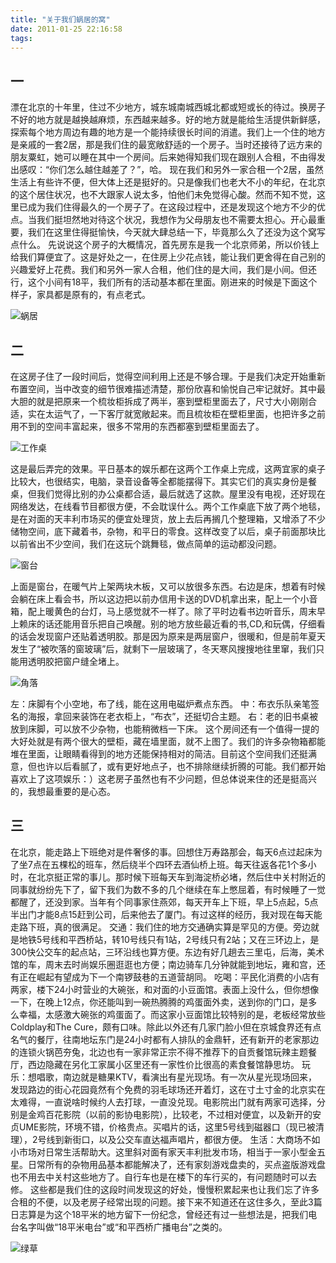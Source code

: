 ```yaml
---
title: "关于我们蜗居的窝"
date: 2011-01-25 22:16:58
tags:
---
```


## 一
漂在北京的十年里，住过不少地方，城东城南城西城北都或短或长的待过。换房子不好的地方就是越换越麻烦，东西越来越多。好的地方就是能给生活提供新鲜感，探索每个地方周边有趣的地方是一个能持续很长时间的消遣。我们上一个住的地方是亲戚的一套2居，那是我们住的最宽敞舒适的一个房子。当时还接待了远方来的朋友粟虹，她可以睡在其中一个房间。后来她得知我们现在跟别人合租，不由得发出感叹：“你们怎么越住越差了？”，哈。 现在我们和另外一家合租一个2居，虽然生活上有些许不便，但大体上还是挺好的。只是像我们也老大不小的年纪，在北京的这个居住状况，也不大跟家人说太多，怕他们未免觉得心酸。然而不知不觉，这里已成为我们住得最久的一个房子了。在这段过程中，还是发现这个地方不少的优点。当我们挺坦然地对待这个状况，我想作为父母朋友也不需要太担心。开心最重要，我们在这里住得挺愉快，今天就大肆总结一下，毕竟那么久了还没为这个窝写点什么。 先说说这个房子的大概情况，首先房东是我一个北京师弟，所以价钱上给我们算便宜了。这是好处之一，在住房上少花点钱，能让我们更舍得在自己别的兴趣爱好上花费。我们和另外一家人合租，他们住的是大间，我们是小间。但还行，这个小间有18平，我们所有的活动基本都在里面。刚进来的时候是下面这个样子，家具都是原有的，有点老式。 

![](../../../images/2011/11.jpg "蜗居")


## 二
在这房子住了一段时间后，觉得空间利用上还是不够合理。于是我们决定开始重新布置空间，当中改变的细节很难描述清楚，那份欣喜和愉悦自己牢记就好。其中最大胆的就是把原来一个梳妆柜拆成了两半，塞到壁柜里面去了，尺寸大小刚刚合适，实在太运气了，一下客厅就宽敞起来。而且梳妆柜在壁柜里面，也把许多之前用不到的空间丰富起来，很多不常用的东西都塞到壁柜里面去了。 

![](../../../images/2011/e5b7a5e4bd9ce6a18c.jpg "工作桌") 

这是最后弄完的效果。平日基本的娱乐都在这两个工作桌上完成，这两宜家的桌子比较大，也很结实，电脑，录音设备等全都能摆得下。其实它们的真实身份是餐桌，但我们觉得比别的办公桌都合适，最后就选了这款。屋里没有电视，还好现在网络发达，在线看节目都很方便，不会耽误什么。两个工作桌底下放了两个地毯，是在对面的天丰利市场买的便宜处理货，放上去后再搁几个整理箱，又增添了不少储物空间，底下藏着书，杂物，和平日的零食。这样改变了以后，桌子前面那块比以前省出不少空间，我们在这玩个跳舞毯，做点简单的运动都没问题。 

![](../../../images/2011/e7aa97e58fb0.jpg "窗台") 

上面是窗台，在暖气片上架两块木板，又可以放很多东西。右边是床，想着有时候会躺在床上看会书，所以这边把以前办信用卡送的DVD机拿出来，配上一个小音箱，配上暖黄色的台灯，马上感觉就不一样了。除了平时边看书边听音乐，周末早上赖床的话还能用音乐把自己唤醒。别的地方放些最近看的书,CD,和玩偶，仔细看的话会发现窗户还贴着透明胶。那是因为原来是两层窗户，很暖和，但是前年夏天发生了“被吹落的窗玻璃”后，就剩下一层玻璃了，冬天寒风搜搜地往里窜，我们只能用透明胶把窗户缝全堵上。 

![](../../../images/2011/e8a792e890bd.jpg "角落") 

左：床脚有个小空地，布了线，能在这用电磁炉煮点东西。 中：布衣乐队亲笔签名的海报，拿回来装饰在老衣柜上，“布衣”，还挺切合主题。 右：老的旧书桌被放到床脚，可以放不少杂物，也能稍微档一下床。 这个房间还有一个值得一提的大好处就是有两个很大的壁柜，藏在墙里面，就不上图了。我们的许多杂物箱都能堆在里面，让眼睛看得到的地方还能保持相对的简洁。目前这个空间我们还挺满意，但也许以后看腻了，或有更好地点子，也不排除继续折腾的可能。我们都开始喜欢上了这项娱乐：）这老房子虽然也有不少问题，但总体说来住的还是挺高兴的，我想最重要的是心态。

## 三
在北京，能走路上下班绝对是件奢侈的事。回想住万寿路那会，每天6点过起床为了坐7点在五棵松的班车，然后绕半个四环去酒仙桥上班。每天往返各花1个多小时，在北京挺正常的事儿。那时候下班每天车到海淀桥必堵，然后住中关村附近的同事就纷纷先下了，留下我们为数不多的几个继续在车上憋屈着，有时候睡了一觉都醒了，还没到家。当年有个同事家住燕郊，每天开车上下班，早上5点起，5点半出门才能8点15赶到公司，后来他去了厦门。有过这样的经历，我对现在每天能走路下班，真的很满足。 交通：我们住的地方交通确实算是罕见的方便。旁边就是地铁5号线和平西桥站，转10号线只有1站，2号线只有2站；又在三环边上，是300快公交车的起点站，三环沿线也算方便。东边有好几趟去三里屯，后海，美术馆的车，周末去时尚娱乐圈逛逛也方便；南边骑车几分钟就能到地坛，雍和宫，还有正在崛起有望成为下一个南锣鼓巷的五道营胡同。 吃喝：平民化消费的小店有两家，楼下24小时营业的大碗张，和对面的小豆面馆。表面上没什么，但你想像一下，在晚上12点，你还能叫到一碗热腾腾的鸡蛋面外卖，送到你的门口，是多么幸福，太感激大碗张的鸡蛋面了。而这家小豆面馆比较特别的是，老板经常放些Coldplay和The Cure，颇有口味。除此以外还有几家门脸小但在京城食界还有点名气的餐厅，往南地坛东门是24小时都有人排队的金鼎轩，还有新开的老家那边的连锁火锅芭夯兔，北边也有一家非常正宗不得不推荐下的自贡餐馆玩辣主题餐厅，西边隐藏在另化工家属小区里还有一家性价比很高的素食餐馆静思坊。 玩乐：想唱歌，南边就是糖果KTV，看演出有星光现场。有一次从星光现场回来，发现路边的街心花园竟然有个免费的羽毛球场还开着灯，这在寸土寸金的北京实在太难得，一直说啥时候约人去打球，一直没兑现。电影院出门就有两家可选择，分别是金鸡百花影院（以前的影协电影院），比较老，不过相对便宜，以及新开的安贞UME影院，环境不错，价格贵点。买唱片的话，这里5号线到磁器口（现已被清理），2号线到新街口，以及公交车直达福声唱片，都很方便。 生活：大商场不如小市场对日常生活帮助大。这里斜对面有家天丰利批发市场，相当于一家小型金五星。日常所有的杂物用品基本都能解决了，还有家刻游戏盘卖的，买点盗版游戏盘也不用去中关村这些地方了。自行车也是在楼下的车行买的，有问题随时可以去修。 这些都是我们住的这段时间发现这的好处，慢慢积累起来也让我们忘了许多合租的不便，以及老房子经常出现的问题。接下来不知道还在这住多久，至此3篇日志算是为这个18平米的地方留下一份纪念，曾经还有过一些想法是，把我们电台名字叫做“18平米电台”或“和平西桥广播电台”之类的。 

![](../../../images/2011/img_5122.jpg "绿草")